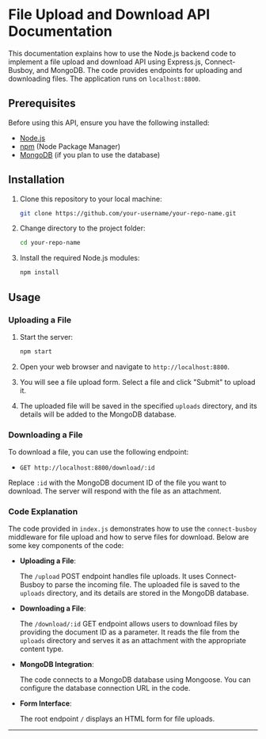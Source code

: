 # File Upload and Download API Documentation

This documentation explains how to use the Node.js backend code to implement a file upload and download API using Express.js, Connect-Busboy, and MongoDB. The code provides endpoints for uploading and downloading files. The application runs on `localhost:8800`.

## Prerequisites

Before using this API, ensure you have the following installed:

- [Node.js](https://nodejs.org/)
- [npm](https://www.npmjs.com/) (Node Package Manager)
- [MongoDB](https://www.mongodb.com/) (if you plan to use the database)

## Installation

1. Clone this repository to your local machine:

   ```bash
   git clone https://github.com/your-username/your-repo-name.git
   ```

2. Change directory to the project folder:

   ```bash
   cd your-repo-name
   ```

3. Install the required Node.js modules:

   ```bash
   npm install
   ```

## Usage

### Uploading a File

1. Start the server:

   ```bash
   npm start
   ```

2. Open your web browser and navigate to `http://localhost:8800`.

3. You will see a file upload form. Select a file and click "Submit" to upload it.

4. The uploaded file will be saved in the specified `uploads` directory, and its details will be added to the MongoDB database.

### Downloading a File

To download a file, you can use the following endpoint:

- `GET http://localhost:8800/download/:id`

Replace `:id` with the MongoDB document ID of the file you want to download. The server will respond with the file as an attachment.

### Code Explanation

The code provided in `index.js` demonstrates how to use the `connect-busboy` middleware for file upload and how to serve files for download. Below are some key components of the code:

- **Uploading a File**:

  The `/upload` POST endpoint handles file uploads. It uses Connect-Busboy to parse the incoming file. The uploaded file is saved to the `uploads` directory, and its details are stored in the MongoDB database.

- **Downloading a File**:

  The `/download/:id` GET endpoint allows users to download files by providing the document ID as a parameter. It reads the file from the `uploads` directory and serves it as an attachment with the appropriate content type.

- **MongoDB Integration**:

  The code connects to a MongoDB database using Mongoose. You can configure the database connection URL in the code.

- **Form Interface**:

  The root endpoint `/` displays an HTML form for file uploads.
-----------------------------------
